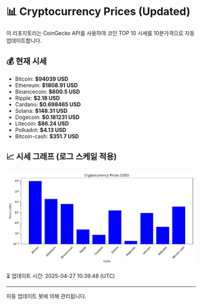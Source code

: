 
# 📊 Cryptocurrency Prices (Updated)

이 리포지토리는 CoinGecko API를 사용하여 코인 TOP 10 시세를 10분가격으로 자동 업데이트합니다.

## 💰 현재 시세
- Bitcoin: **$94039 USD**
- Ethereum: **$1808.91 USD**
- Binancecoin: **$600.5 USD**
- Ripple: **$2.18 USD**
- Cardano: **$0.698465 USD**
- Solana: **$148.31 USD**
- Dogecoin: **$0.181231 USD**
- Litecoin: **$86.24 USD**
- Polkadot: **$4.13 USD**
- Bitcoin-cash: **$351.7 USD**

## 📈 시세 그래프 (로그 스케일 적용)
![Crypto Prices](crypto_prices.png)

⏳ 업데이트 시간: 2025-04-27 10:39:48 (UTC)

---
자동 업데이트 봇에 의해 관리됩니다.
